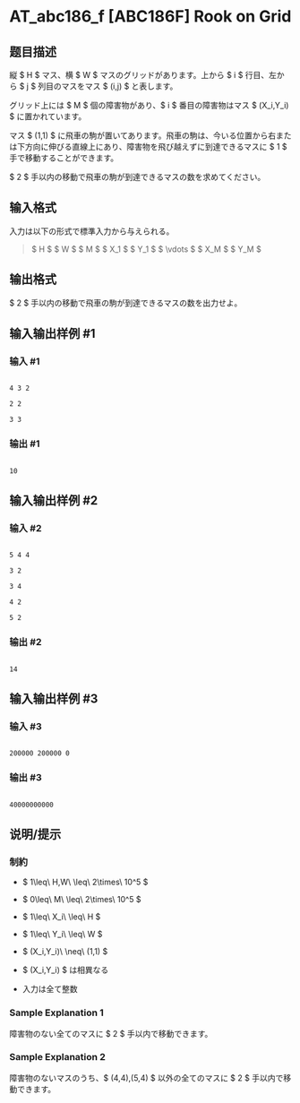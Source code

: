 # AT_abc186_f [ABC186F] Rook on Grid

## 题目描述

[problemUrl]: https://atcoder.jp/contests/abc186/tasks/abc186_f

縦 $ H $ マス、横 $ W $ マスのグリッドがあります。上から $ i $ 行目、左から $ j $ 列目のマスをマス $ (i,j) $ と表します。

グリッド上には $ M $ 個の障害物があり、$ i $ 番目の障害物はマス $ (X_i,Y_i) $ に置かれています。

マス $ (1,1) $ に飛車の駒が置いてあります。飛車の駒は、今いる位置から右または下方向に伸びる直線上にあり、障害物を飛び越えずに到達できるマスに $ 1 $ 手で移動することができます。

$ 2 $ 手以内の移動で飛車の駒が到達できるマスの数を求めてください。

## 输入格式

入力は以下の形式で標準入力から与えられる。

> $ H $ $ W $ $ M $ $ X_1 $ $ Y_1 $ $ \vdots $ $ X_M $ $ Y_M $

## 输出格式

$ 2 $ 手以内の移動で飛車の駒が到達できるマスの数を出力せよ。

## 输入输出样例 #1

### 输入 #1

```
4 3 2
2 2
3 3
```

### 输出 #1

```
10
```

## 输入输出样例 #2

### 输入 #2

```
5 4 4
3 2
3 4
4 2
5 2
```

### 输出 #2

```
14
```

## 输入输出样例 #3

### 输入 #3

```
200000 200000 0
```

### 输出 #3

```
40000000000
```

## 说明/提示

### 制約

- $ 1\leq\ H,W\ \leq\ 2\times\ 10^5 $
- $ 0\leq\ M\ \leq\ 2\times\ 10^5 $
- $ 1\leq\ X_i\ \leq\ H $
- $ 1\leq\ Y_i\ \leq\ W $
- $ (X_i,Y_i)\ \neq\ (1,1) $
- $ (X_i,Y_i) $ は相異なる
- 入力は全て整数

### Sample Explanation 1

障害物のない全てのマスに $ 2 $ 手以内で移動できます。

### Sample Explanation 2

障害物のないマスのうち、$ (4,4),(5,4) $ 以外の全てのマスに $ 2 $ 手以内で移動できます。